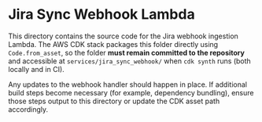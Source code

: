 # Jira Sync Webhook Lambda

This directory contains the source code for the Jira webhook ingestion Lambda. The
AWS CDK stack packages this folder directly using `Code.from_asset`, so the
folder **must remain committed to the repository** and accessible at
`services/jira_sync_webhook/` when `cdk synth` runs (both locally and in CI).

Any updates to the webhook handler should happen in place. If additional build
steps become necessary (for example, dependency bundling), ensure those steps
output to this directory or update the CDK asset path accordingly.
